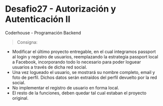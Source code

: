 # Desafio27 - Autorización y Autenticación II
Coderhouse - Programación Backend

> Consigna: 
- Modificar el último proyecto entregable, en el cual integramos passport al login y registro de usuarios, reemplazando la estrategia passport local a Facebook, incorporando todo lo necesario para poder loguear usuarios a través de dicha red social.
- Una vez logueado el usuario, se mostrará su nombre completo, email y foto de perfil. Dichos datos serán extraídos del perfil devuelto por la red social.
- No implementar el registro de usuario en forma local.
- El resto de la funciones, deben quedar tal cual estaban el proyecto original.

